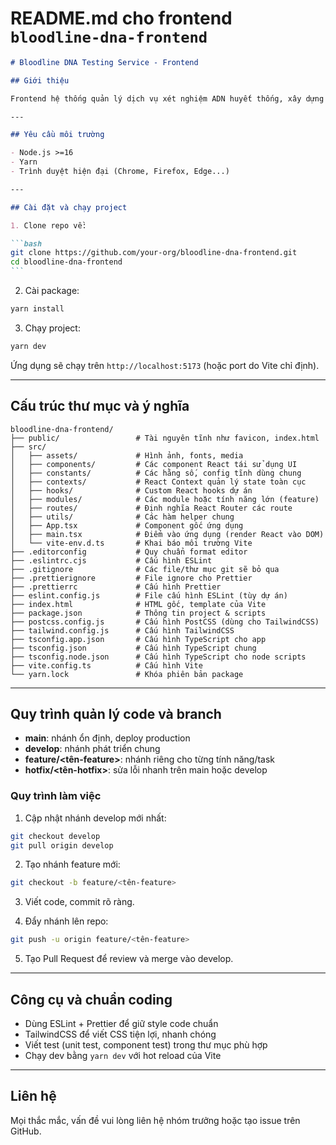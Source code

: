 # README.md cho frontend `bloodline-dna-frontend`

````markdown
# Bloodline DNA Testing Service - Frontend

## Giới thiệu

Frontend hệ thống quản lý dịch vụ xét nghiệm ADN huyết thống, xây dựng bằng React, TypeScript, Vite, TailwindCSS.

---

## Yêu cầu môi trường

- Node.js >=16
- Yarn
- Trình duyệt hiện đại (Chrome, Firefox, Edge...)

---

## Cài đặt và chạy project

1. Clone repo về:

```bash
git clone https://github.com/your-org/bloodline-dna-frontend.git
cd bloodline-dna-frontend
```
````

2. Cài package:

```bash
yarn install
```

3. Chạy project:

```bash
yarn dev
```

Ứng dụng sẽ chạy trên `http://localhost:5173` (hoặc port do Vite chỉ định).

---

## Cấu trúc thư mục và ý nghĩa

```
bloodline-dna-frontend/
├── public/                 # Tài nguyên tĩnh như favicon, index.html
├── src/
│   ├── assets/             # Hình ảnh, fonts, media
│   ├── components/         # Các component React tái sử dụng UI
│   ├── constants/          # Các hằng số, config tĩnh dùng chung
│   ├── contexts/           # React Context quản lý state toàn cục
│   ├── hooks/              # Custom React hooks dự án
│   ├── modules/            # Các module hoặc tính năng lớn (feature)
│   ├── routes/             # Định nghĩa React Router các route
│   ├── utils/              # Các hàm helper chung
│   ├── App.tsx             # Component gốc ứng dụng
│   ├── main.tsx            # Điểm vào ứng dụng (render React vào DOM)
│   └── vite-env.d.ts       # Khai báo môi trường Vite
├── .editorconfig           # Quy chuẩn format editor
├── .eslintrc.cjs           # Cấu hình ESLint
├── .gitignore              # Các file/thư mục git sẽ bỏ qua
├── .prettierignore         # File ignore cho Prettier
├── .prettierrc             # Cấu hình Prettier
├── eslint.config.js        # File cấu hình ESLint (tùy dự án)
├── index.html              # HTML gốc, template của Vite
├── package.json            # Thông tin project & scripts
├── postcss.config.js       # Cấu hình PostCSS (dùng cho TailwindCSS)
├── tailwind.config.js      # Cấu hình TailwindCSS
├── tsconfig.app.json       # Cấu hình TypeScript cho app
├── tsconfig.json           # Cấu hình TypeScript chung
├── tsconfig.node.json      # Cấu hình TypeScript cho node scripts
├── vite.config.ts          # Cấu hình Vite
└── yarn.lock               # Khóa phiên bản package
```

---

## Quy trình quản lý code và branch

- **main**: nhánh ổn định, deploy production
- **develop**: nhánh phát triển chung
- **feature/\<tên-feature>**: nhánh riêng cho từng tính năng/task
- **hotfix/\<tên-hotfix>**: sửa lỗi nhanh trên main hoặc develop

### Quy trình làm việc

1. Cập nhật nhánh develop mới nhất:

```bash
git checkout develop
git pull origin develop
```

2. Tạo nhánh feature mới:

```bash
git checkout -b feature/<tên-feature>
```

3. Viết code, commit rõ ràng.

4. Đẩy nhánh lên repo:

```bash
git push -u origin feature/<tên-feature>
```

5. Tạo Pull Request để review và merge vào develop.

---

## Công cụ và chuẩn coding

- Dùng ESLint + Prettier để giữ style code chuẩn
- TailwindCSS để viết CSS tiện lợi, nhanh chóng
- Viết test (unit test, component test) trong thư mục phù hợp
- Chạy dev bằng `yarn dev` với hot reload của Vite

---

## Liên hệ

Mọi thắc mắc, vấn đề vui lòng liên hệ nhóm trưởng hoặc tạo issue trên GitHub.
